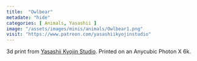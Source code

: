 ```yaml
---
title:  "Owlbear"
metadate: "hide"
categories: [ Animals, Yasashii ]
image: "/assets/images/minis/animals/Owlbear1.png"
visit: "https://www.patreon.com/yasashiikyojinstudio"
---
```

3d print from [Yasashii Kyojin Studio](https://www.patreon.com/yasashiikyojinstudio). 
Printed on an Anycubic Photon X 6k.